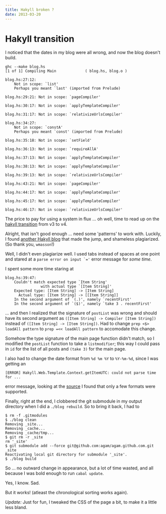 ```yaml
---
title: Hakyll broken ?
date: 2013-03-20
---
```


Hakyll transition
=================

I noticed that the dates in my blog were all wrong, and now the blog
doesn't build.

```shell
ghc --make blog.hs
[1 of 1] Compiling Main             ( blog.hs, blog.o )

blog.hs:27:12:
    Not in scope: `list'
    Perhaps you meant `last' (imported from Prelude)

blog.hs:29:21: Not in scope: `pageCompiler'

blog.hs:30:17: Not in scope: `applyTemplateCompiler'

blog.hs:31:17: Not in scope: `relativizeUrlsCompiler'

blog.hs:34:27:
    Not in scope: `constA'
    Perhaps you meant `const' (imported from Prelude)

blog.hs:35:18: Not in scope: `setField'

blog.hs:36:13: Not in scope: `requireAllA'

blog.hs:37:13: Not in scope: `applyTemplateCompiler'

blog.hs:38:13: Not in scope: `applyTemplateCompiler'

blog.hs:39:13: Not in scope: `relativizeUrlsCompiler'

blog.hs:43:21: Not in scope: `pageCompiler'

blog.hs:44:17: Not in scope: `applyTemplateCompiler'

blog.hs:45:17: Not in scope: `applyTemplateCompiler'

blog.hs:46:17: Not in scope: `relativizeUrlsCompiler'
```

The price to pay for using a system in flux ... oh well, time to read up on
the [hakyll
transition](http://jaspervdj.be/hakyll/tutorials/04-compilers.html) from v3 to v4.

Alright, that isn't good enough ... need some 'patterns' to work with.
Luckily, I found [another Hakyll blog](http://wmasson.com/) that made the jump, and shameless
plagiarized. (So thank you, ```wmasson```!)

Well, I didn't even plagiarize well. I used tabs instead of spaces at one
point and stared at a ```parse error on input `='``` error message for
_some time_.

I spent some more time staring at

```
blog.hs:39:47:
    Couldn't match expected type `Item String'
                with actual type `[Item String]'
    Expected type: [Item String] -> [Item String]
      Actual type: [Item String] -> [[Item String]]
    In the second argument of `(.)', namely `recentFirst'
    In the second argument of `($)', namely `take 3 . recentFirst'
```

... and then I realized that the signature of ```postList``` was wrong and should have its second argument as ```([Item String] -> Compiler [Item String])``` instead of ```([Item String] -> [Item String])```.
Had to change ```prep <$> loadAll pattern``` to ```prep =<< loadAll pattern``` to accomodate this change.

Somehow the type signature of the main page function didn't match, so I modified the ```postList``` function to take a ```listmodifier```; this way I could pass in ```id``` for the list of all posts and ```(take 3)``` for the main page.

I also had to change the date format from ```%d %m %Y``` to ```%Y-%m-%d```, since I was getting an

```
[ERROR] Hakyll.Web.Template.Context.getItemUTC: could not parse time for ...
```

error message, looking at the [source](https://github.com/jaspervdj/hakyll/blob/master/src/Hakyll/Web/Template/Context.hs#L200) I found that only a few formats were supported.

Finally, right at the end, I clobbered the git submodule in my output directory when I did a ```./blog rebuild```. So to bring it back, I had to

```shell
$ rm -f .gitmodules
$ ./blog clean
Removing _site...
Removing _cache...
Removing _cache/tmp...
$ git rm -r _site
rm '_site'
$ git submodule add --force git@github.com:agam/agam.github.com.git _site
Reactivating local git directory for submodule '_site'.
$ ./blog build
```

So ... no outward change in appearance, but a lot of time wasted, and all because I was bold enough to run ```cabal update```.

Yes, I know. Sad.

But it works! (atleast the chronological sorting works again).


_Update:_ Just for fun, I tweaked the CSS of the page a bit, to make it a little less bland.

